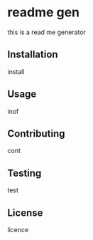 # readme gen

this is a read me generator

## Installation

install

## Usage

inof

## Contributing

cont

## Testing

test

## License

licence

